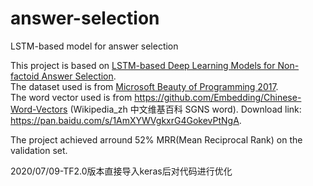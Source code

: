 # answer-selection
LSTM-based model for answer selection

This project is based on [LSTM-based Deep Learning Models for Non-factoid Answer Selection](https://arxiv.org/abs/1511.04108).  
The dataset used is from [Microsoft Beauty of Programming 2017](http://studentclub.msra.cn/bop2017/rules/qualification).  
The word vector used is from https://github.com/Embedding/Chinese-Word-Vectors (Wikipedia_zh 中文维基百科 SGNS word). Download link: https://pan.baidu.com/s/1AmXYWVgkxrG4GokevPtNgA.  
  
The project achieved arround 52% MRR(Mean Reciprocal Rank) on the validation set.  
  
2020/07/09-TF2.0版本直接导入keras后对代码进行优化
